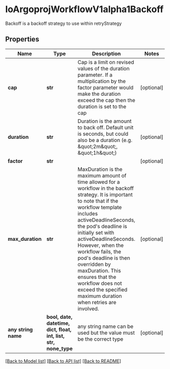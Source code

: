 # IoArgoprojWorkflowV1alpha1Backoff

Backoff is a backoff strategy to use within retryStrategy

## Properties
Name | Type | Description | Notes
------------ | ------------- | ------------- | -------------
**cap** | **str** | Cap is a limit on revised values of the duration parameter. If a multiplication by the factor parameter would make the duration exceed the cap then the duration is set to the cap | [optional] 
**duration** | **str** | Duration is the amount to back off. Default unit is seconds, but could also be a duration (e.g. \&quot;2m\&quot;, \&quot;1h\&quot;) | [optional] 
**factor** | **str** |  | [optional] 
**max_duration** | **str** | MaxDuration is the maximum amount of time allowed for a workflow in the backoff strategy. It is important to note that if the workflow template includes activeDeadlineSeconds, the pod&#39;s deadline is initially set with activeDeadlineSeconds. However, when the workflow fails, the pod&#39;s deadline is then overridden by maxDuration. This ensures that the workflow does not exceed the specified maximum duration when retries are involved. | [optional] 
**any string name** | **bool, date, datetime, dict, float, int, list, str, none_type** | any string name can be used but the value must be the correct type | [optional]

[[Back to Model list]](../README.md#documentation-for-models) [[Back to API list]](../README.md#documentation-for-api-endpoints) [[Back to README]](../README.md)


